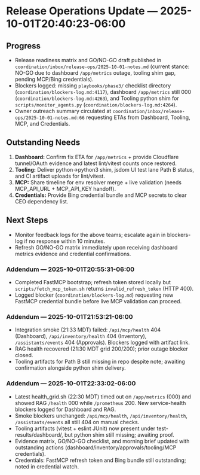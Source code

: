 # Release Operations Update — 2025-10-01T20:40:23-06:00

## Progress
- Release readiness matrix and GO/NO-GO draft published in `coordination/inbox/release-ops/2025-10-01-notes.md` (current stance: NO-GO due to dashboard `/app/metrics` outage, tooling shim gap, pending MCP/Bing credentials).
- Blockers logged: missing `playbooks/phase3/` checklist directory (`coordination/blockers-log.md:4117`), dashboard `/app/metrics` still 000 (`coordination/blockers-log.md:4263`), and Tooling python shim for `scripts/monitor_agents.py` (`coordination/blockers-log.md:4264`).
- Owner outreach summary circulated at `coordination/inbox/release-ops/2025-10-01-notes.md:66` requesting ETAs from Dashboard, Tooling, MCP, and Credentials.

## Outstanding Needs
1. **Dashboard:** Confirm fix ETA for `/app/metrics` + provide Cloudflare tunnel/OAuth evidence and latest lint/vitest counts once restored.
2. **Tooling:** Deliver python→python3 shim, jsdom UI test lane Path B status, and CI artifact uploads for lint/vitest.
3. **MCP:** Share timeline for env resolver merge + live validation (needs MCP_API_URL + MCP_API_KEY handoff).
4. **Credentials:** Provide Bing credential bundle and MCP secrets to clear CEO dependency list.

## Next Steps
- Monitor feedback logs for the above teams; escalate again in blockers-log if no response within 10 minutes.
- Refresh GO/NO-GO matrix immediately upon receiving dashboard metrics evidence and credential confirmations.

### Addendum — 2025-10-01T20:55:31-06:00
- Completed FastMCP bootstrap; refresh token stored locally but `scripts/fetch_mcp_token.sh` returns `invalid_refresh_token` (HTTP 400).
- Logged blocker (`coordination/blockers-log.md`) requesting new FastMCP credential bundle before live MCP validation can proceed.

### Addendum — 2025-10-01T21:53:21-06:00
- Integration smoke (21:33 MDT) failed: `/api/mcp/health` 404 (Dashboard), `/api/inventory/health` 404 (Inventory), `/assistants/events` 404 (Approvals). Blockers logged with artifact link.
- RAG health recovered (21:30 MDT grid 200/200); prior outage blocker closed.
- Tooling artifacts for Path B still missing in repo despite note; awaiting confirmation alongside python shim delivery.

### Addendum — 2025-10-01T22:33:02-06:00
- Latest health_grid.sh (22:30 MDT) timed out on `/app/metrics` (000) and showed RAG `/health` 000 while `/prometheus` 200. New service-health blockers logged for Dashboard and RAG.
- Smoke blockers unchanged: `/api/mcp/health`, `/api/inventory/health`, `/assistants/events` all still 404 on manual checks.
- Tooling artifacts (vitest + eslint JUnit) now present under test-results/dashboard/, but python shim still missing; awaiting proof.
- Evidence matrix, GO/NO-GO checklist, and morning brief updated with outstanding actions (dashboard/inventory/approvals/tooling/MCP credentials).
- Credentials: FastMCP refresh token and Bing bundle still outstanding; noted in credential watch.
